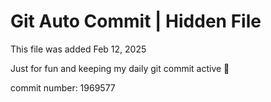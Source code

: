 # Git Auto Commit | Hidden File

This file was added Feb 12, 2025

Just for fun and keeping my daily git commit active 🤪

commit number: 1969577
